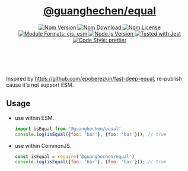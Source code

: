 <header>
  <h1 align="center">
    <a href="https://github.com/guanghechen/sora/tree/@guanghechen/equal@1.0.0-alpha.5/packages/equal#readme">@guanghechen/equal</a>
  </h1>
  <div align="center">
    <a href="https://www.npmjs.com/package/@guanghechen/equal">
      <img
        alt="Npm Version"
        src="https://img.shields.io/npm/v/@guanghechen/equal.svg"
      />
    </a>
    <a href="https://www.npmjs.com/package/@guanghechen/equal">
      <img
        alt="Npm Download"
        src="https://img.shields.io/npm/dm/@guanghechen/equal.svg"
      />
    </a>
    <a href="https://www.npmjs.com/package/@guanghechen/equal">
      <img
        alt="Npm License"
        src="https://img.shields.io/npm/l/@guanghechen/equal.svg"
      />
    </a>
    <a href="#install">
      <img
        alt="Module Formats: cjs, esm"
        src="https://img.shields.io/badge/module_formats-cjs%2C%20esm-green.svg"
      />
    </a>
    <a href="https://github.com/nodejs/node">
      <img
        alt="Node.js Version"
        src="https://img.shields.io/node/v/@guanghechen/equal"
      />
    </a>
    <a href="https://github.com/facebook/jest">
      <img
        alt="Tested with Jest"
        src="https://img.shields.io/badge/tested_with-jest-9c465e.svg"
      />
    </a>
    <a href="https://github.com/prettier/prettier">
      <img
        alt="Code Style: prettier"
        src="https://img.shields.io/badge/code_style-prettier-ff69b4.svg?style=flat-square"
      />
    </a>
  </div>
</header>
<br/>

Inspired by https://github.com/epoberezkin/fast-deep-equal, re-publish cause it's not support ESM.

## Usage

- use within ESM.

  ```javascript
  import isEqual from '@guanghechen/equal'
  console.log(isEqual({foo: 'bar'}, {foo: 'bar'})); // true
  ```

- use within CommonJS.

  ```javascript
  const isEqual = require('@guanghechen/equal')
  console.log(isEqual({foo: 'bar'}, {foo: 'bar'})); // true
  ```
